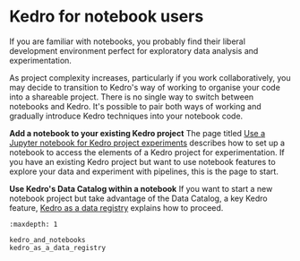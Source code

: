 # Kedro for notebook users


If you are familiar with notebooks, you probably find their liberal development environment perfect for exploratory data analysis and experimentation.

As project complexity increases, particularly if you work collaboratively, you may decide to transition to Kedro's way of working to organise your code into a shareable project. There is no single way to switch between notebooks and Kedro. It's possible to pair both ways of working and gradually introduce Kedro techniques into your notebook code.

**Add a notebook to your existing Kedro project**
The page titled [Use a Jupyter notebook for Kedro project experiments](./kedro_and_notebooks.md) describes how to set up a notebook to access the elements of a Kedro project for experimentation. If you have an existing Kedro project but want to use notebook features to explore your data and experiment with pipelines, this is the page to start.

**Use Kedro's Data Catalog within a notebook**
If you want to start a new notebook project but take advantage of the Data Catalog, a key Kedro feature, [Kedro as a data registry](./kedro_as_a_data_registry.md) explains how to proceed.



```{toctree}
:maxdepth: 1

kedro_and_notebooks
kedro_as_a_data_registry
```
